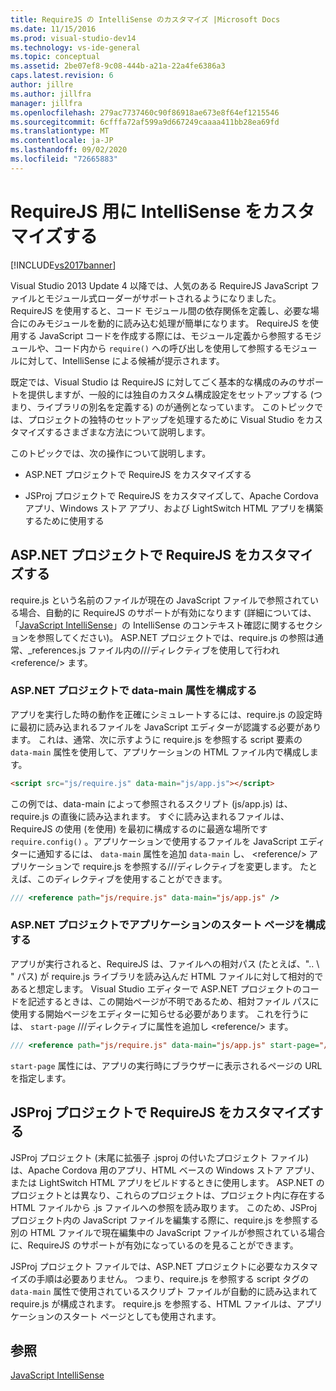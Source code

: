 ```yaml
---
title: RequireJS の IntelliSense のカスタマイズ |Microsoft Docs
ms.date: 11/15/2016
ms.prod: visual-studio-dev14
ms.technology: vs-ide-general
ms.topic: conceptual
ms.assetid: 2be07ef8-9c08-444b-a21a-22a4fe6386a3
caps.latest.revision: 6
author: jillre
ms.author: jillfra
manager: jillfra
ms.openlocfilehash: 279ac7737460c90f86918ae673e8f64ef1215546
ms.sourcegitcommit: 6cfffa72af599a9d667249caaaa411bb28ea69fd
ms.translationtype: MT
ms.contentlocale: ja-JP
ms.lasthandoff: 09/02/2020
ms.locfileid: "72665883"
---
```

# <a name="customizing-intellisense-for-requirejs"></a>RequireJS 用に IntelliSense をカスタマイズする
[!INCLUDE[vs2017banner](../includes/vs2017banner.md)]

Visual Studio 2013 Update 4 以降では、人気のある RequireJS JavaScript ファイルとモジュール式ローダーがサポートされるようになりました。 RequireJS を使用すると、コード モジュール間の依存関係を定義し、必要な場合にのみモジュールを動的に読み込む処理が簡単になります。 RequireJS を使用する JavaScript コードを作成する際には、モジュール定義から参照するモジュールや、コード内から `require()` への呼び出しを使用して参照するモジュールに対して、IntelliSense による候補が提示されます。

 既定では、Visual Studio は RequireJS に対してごく基本的な構成のみのサポートを提供しますが、一般的には独自のカスタム構成設定をセットアップする (つまり、ライブラリの別名を定義する) のが通例となっています。 このトピックでは、プロジェクトの独特のセットアップを処理するために Visual Studio をカスタマイズするさまざまな方法について説明します。

 このトピックでは、次の操作について説明します。

- ASP.NET プロジェクトで RequireJS をカスタマイズする

- JSProj プロジェクトで RequireJS をカスタマイズして、Apache Cordova アプリ、Windows ストア アプリ、および LightSwitch HTML アプリを構築するために使用する

## <a name="customize-requirejs-in-aspnet-projects"></a>ASP.NET プロジェクトで RequireJS をカスタマイズする
 require.js という名前のファイルが現在の JavaScript ファイルで参照されている場合、自動的に RequireJS のサポートが有効になります (詳細については、「[JavaScript IntelliSense](../ide/javascript-intellisense.md)」の IntelliSense のコンテキスト確認に関するセクションを参照してください)。 ASP.NET プロジェクトでは、require.js の参照は通常、_references.js ファイル内の///ディレクティブを使用して行われ \<reference/> ます。

### <a name="configure-the-data-main-attribute-in-an-aspnet-project"></a>ASP.NET プロジェクトで data-main 属性を構成する
 アプリを実行した時の動作を正確にシミュレートするには、require.js の設定時に最初に読み込まれるファイルを JavaScript エディターが認識する必要があります。 これは、通常、次に示すように require.js を参照する script 要素の `data-main` 属性を使用して、アプリケーションの HTML ファイル内で構成します。

```html
<script src="js/require.js" data-main="js/app.js"></script>
```

 この例では、data-main によって参照されるスクリプト (js/app.js) は、require.js の直後に読み込まれます。 すぐに読み込まれるファイルは、RequireJS の使用 (を使用) を最初に構成するのに最適な場所です `require.config()` 。アプリケーションで使用するファイルを JavaScript エディターに通知するには、 `data-main` 属性を追加 `data-main` し、 \<reference/> アプリケーションで require.js を参照する///ディレクティブを変更します。 たとえば、このディレクティブを使用することができます。

```javascript
/// <reference path="js/require.js" data-main="js/app.js" />
```

### <a name="configure-the-application-start-page-in-an-aspnet-project"></a>ASP.NET プロジェクトでアプリケーションのスタート ページを構成する
 アプリが実行されると、RequireJS は、ファイルへの相対パス (たとえば、".. \\ " パス) が require.js ライブラリを読み込んだ HTML ファイルに対して相対的であると想定します。 Visual Studio エディターで ASP.NET プロジェクトのコードを記述するときは、この開始ページが不明であるため、相対ファイル パスに使用する開始ページをエディターに知らせる必要があります。 これを行うには、 `start-page` ///ディレクティブに属性を追加し \<reference/> ます。

```javascript
/// <reference path="js/require.js" data-main="js/app.js" start-page="/app/index.html" />
```

 `start-page` 属性には、アプリの実行時にブラウザーに表示されるページの URL を指定します。

## <a name="customize-requirejs-in-jsproj-projects"></a>JSProj プロジェクトで RequireJS をカスタマイズする
 JSProj プロジェクト (末尾に拡張子 .jsproj の付いたプロジェクト ファイル) は、Apache Cordova 用のアプリ、HTML ベースの Windows ストア アプリ、または LightSwitch HTML アプリをビルドするときに使用します。 ASP.NET のプロジェクトとは異なり、これらのプロジェクトは、プロジェクト内に存在する HTML ファイルから .js ファイルへの参照を読み取ります。 このため、JSProj プロジェクト内の JavaScript ファイルを編集する際に、require.js を参照する別の HTML ファイルで現在編集中の JavaScript ファイルが参照されている場合に、RequireJS のサポートが有効になっているのを見ることができます。

 JSProj プロジェクト ファイルでは、ASP.NET プロジェクトに必要なカスタマイズの手順は必要ありません。 つまり、require.js を参照する script タグの `data-main` 属性で使用されているスクリプト ファイルが自動的に読み込まれて require.js が構成されます。 require.js を参照する、HTML ファイルは、アプリケーションのスタート ページとしても使用されます。

## <a name="see-also"></a>参照
 [JavaScript IntelliSense](../ide/javascript-intellisense.md)
